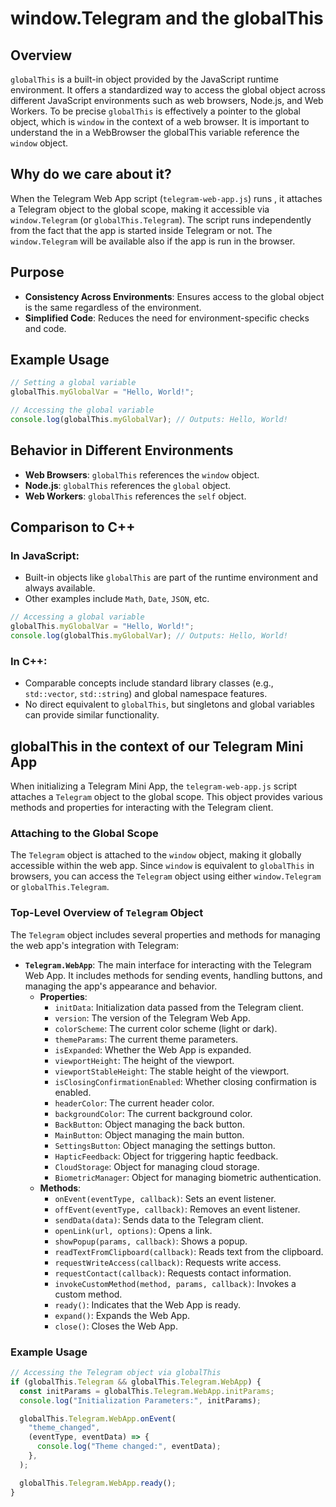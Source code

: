 # window.Telegram and the globalThis

## Overview

`globalThis` is a built-in object provided by the JavaScript runtime environment. It offers a standardized way to access the global object across different JavaScript environments such as web browsers, Node.js, and Web Workers. To be precise `globalThis` is effectively a pointer to the global object, which is `window` in the context of a web browser. It is important to understand the in a WebBrowser the globalThis variable reference the `window` object.

## Why do we care about it?

When the Telegram Web App script (`telegram-web-app.js`) runs , it attaches a Telegram object to the global scope, making it accessible via `window.Telegram` (or `globalThis.Telegram`). The script runs independently from the fact that the app is started inside Telegram or not. The `window.Telegram` will be available also if the app is run in the browser.

## Purpose

- **Consistency Across Environments**: Ensures access to the global object is the same regardless of the environment.
- **Simplified Code**: Reduces the need for environment-specific checks and code.

## Example Usage

```javascript
// Setting a global variable
globalThis.myGlobalVar = "Hello, World!";

// Accessing the global variable
console.log(globalThis.myGlobalVar); // Outputs: Hello, World!
```

## Behavior in Different Environments

- **Web Browsers**: `globalThis` references the `window` object.
- **Node.js**: `globalThis` references the `global` object.
- **Web Workers**: `globalThis` references the `self` object.

## Comparison to C++

### In JavaScript:

- Built-in objects like `globalThis` are part of the runtime environment and always available.
- Other examples include `Math`, `Date`, `JSON`, etc.

```javascript
// Accessing a global variable
globalThis.myGlobalVar = "Hello, World!";
console.log(globalThis.myGlobalVar); // Outputs: Hello, World!
```

### In C++:

- Comparable concepts include standard library classes (e.g., `std::vector`, `std::string`) and global namespace features.
- No direct equivalent to `globalThis`, but singletons and global variables can provide similar functionality.

## globalThis in the context of our Telegram Mini App

When initializing a Telegram Mini App, the `telegram-web-app.js` script attaches a `Telegram` object to the global scope. This object provides various methods and properties for interacting with the Telegram client.

### Attaching to the Global Scope

The `Telegram` object is attached to the `window` object, making it globally accessible within the web app. Since `window` is equivalent to `globalThis` in browsers, you can access the `Telegram` object using either `window.Telegram` or `globalThis.Telegram`.

### Top-Level Overview of `Telegram` Object

The `Telegram` object includes several properties and methods for managing the web app's integration with Telegram:

- **`Telegram.WebApp`**: The main interface for interacting with the Telegram Web App. It includes methods for sending events, handling buttons, and managing the app's appearance and behavior.
  - **Properties**:
    - `initData`: Initialization data passed from the Telegram client.
    - `version`: The version of the Telegram Web App.
    - `colorScheme`: The current color scheme (light or dark).
    - `themeParams`: The current theme parameters.
    - `isExpanded`: Whether the Web App is expanded.
    - `viewportHeight`: The height of the viewport.
    - `viewportStableHeight`: The stable height of the viewport.
    - `isClosingConfirmationEnabled`: Whether closing confirmation is enabled.
    - `headerColor`: The current header color.
    - `backgroundColor`: The current background color.
    - `BackButton`: Object managing the back button.
    - `MainButton`: Object managing the main button.
    - `SettingsButton`: Object managing the settings button.
    - `HapticFeedback`: Object for triggering haptic feedback.
    - `CloudStorage`: Object for managing cloud storage.
    - `BiometricManager`: Object for managing biometric authentication.
  - **Methods**:
    - `onEvent(eventType, callback)`: Sets an event listener.
    - `offEvent(eventType, callback)`: Removes an event listener.
    - `sendData(data)`: Sends data to the Telegram client.
    - `openLink(url, options)`: Opens a link.
    - `showPopup(params, callback)`: Shows a popup.
    - `readTextFromClipboard(callback)`: Reads text from the clipboard.
    - `requestWriteAccess(callback)`: Requests write access.
    - `requestContact(callback)`: Requests contact information.
    - `invokeCustomMethod(method, params, callback)`: Invokes a custom method.
    - `ready()`: Indicates that the Web App is ready.
    - `expand()`: Expands the Web App.
    - `close()`: Closes the Web App.

### Example Usage

```javascript
// Accessing the Telegram object via globalThis
if (globalThis.Telegram && globalThis.Telegram.WebApp) {
  const initParams = globalThis.Telegram.WebApp.initParams;
  console.log("Initialization Parameters:", initParams);

  globalThis.Telegram.WebApp.onEvent(
    "theme_changed",
    (eventType, eventData) => {
      console.log("Theme changed:", eventData);
    },
  );

  globalThis.Telegram.WebApp.ready();
}
```

